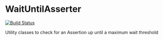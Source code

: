 # WaitUntilAsserter

[![Build Status](https://travis-ci.org/SleepingTalent/WaitUntilAsserter.svg?branch=master)](https://travis-ci.org/SleepingTalent/WaitUntilAsserter)

Utility classes to check for an Assertion up until a maximum wait threshold
